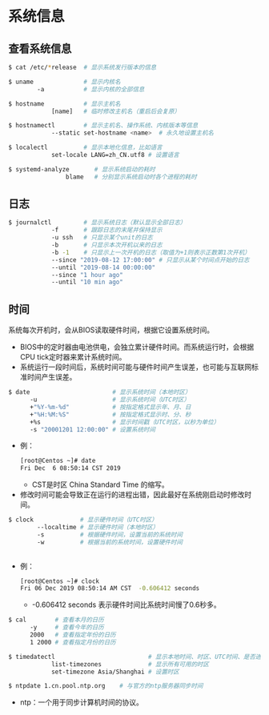 # 系统信息

## 查看系统信息

```sh
$ cat /etc/*release  # 显示系统发行版本的信息
```

```sh
$ uname              # 显示内核名
        -a           # 显示内核的全部信息
```

```sh
$ hostname           # 显示主机名
            [name]   # 临时修改主机名（重启后会复原）
```

```sh
$ hostnamectl        # 显示主机名、操作系统、内核版本等信息
            --static set-hostname <name>  # 永久地设置主机名
```

```sh
$ localectl          # 显示本地化信息，比如语言
            set-locale LANG=zh_CN.utf8 # 设置语言
```

```sh
$ systemd-analyze       # 显示系统启动的耗时
                blame   # 分别显示系统启动时各个进程的耗时
```

## 日志

```sh
$ journalctl         # 显示系统日志（默认显示全部日志）
            -f       # 跟踪日志的末尾并保持显示
            -u ssh   # 只显示某个unit的日志
            -b       # 只显示本次开机以来的日志
            -b -1    # 只显示上一次开机的日志（取值为+1则表示正数第1次开机）
            --since "2019-08-12 17:00:00" # 只显示从某个时间点开始的日志
            --until "2019-08-14 00:00:00" 
            --since "1 hour ago"
            --until "10 min ago"
```

## 时间

系统每次开机时，会从BIOS读取硬件时间，根据它设置系统时间。
- BIOS中的定时器由电池供电，会独立累计硬件时间。而系统运行时，会根据CPU tick定时器来累计系统时间。
- 系统运行一段时间后，系统时间可能与硬件时间产生误差，也可能与互联网标准时间产生误差。

```sh
$ date                       # 显示系统时间（本地时区）
      -u                     # 显示系统时间（UTC时区）
      +"%Y-%m-%d"            # 按指定格式显示年、月、日
      +"%H:%M:%S"            # 按指定格式显示时、分、秒
      +%s                    # 显示时间戳（UTC时区，以秒为单位）
      -s "20001201 12:00:00" # 设置系统时间
```
- 例：
    ```sh
    [root@Centos ~]# date
    Fri Dec  6 08:50:14 CST 2019
    ```
    - CST是时区 China Standard Time 的缩写。
- 修改时间可能会导致正在运行的进程出错，因此最好在系统刚启动时修改时间。

```sh
$ clock             # 显示硬件时间（UTC时区）
        --localtime # 显示硬件时间（本地时区）
        -s          # 根据硬件时间，设置当前的系统时间
        -w          # 根据当前的系统时间，设置硬件时间
 
```
- 例：
    ```sh
    [root@Centos ~]# clock
    Fri 06 Dec 2019 08:50:14 AM CST  -0.606412 seconds
    ```
    - -0.606412 seconds 表示硬件时间比系统时间慢了0.6秒多。

```sh
$ cal        # 查看本月的日历
      -y     # 查看今年的日历
      2000   # 查看指定年份的日历
      1 2000 # 查看指定月份的日历
```

```sh
$ timedatectl                          # 显示本地时间、时区、UTC时间、是否进行NTP同步
            list-timezones             # 显示所有可用的时区
            set-timezone Asia/Shanghai # 设置时区
```

```sh
$ ntpdate 1.cn.pool.ntp.org    # 与官方的ntp服务器同步时间
```
- ntp：一个用于同步计算机时间的协议。
